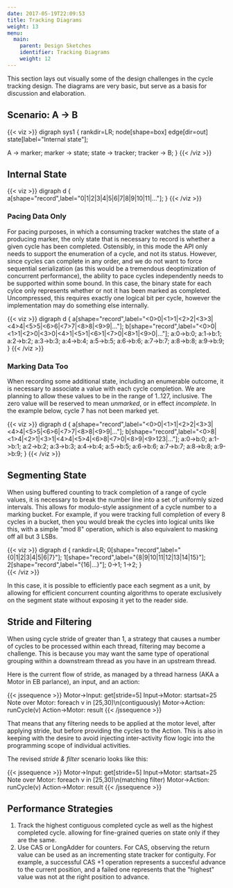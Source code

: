 ```yaml
---
date: 2017-05-19T22:09:53
title: Tracking Diagrams
weight: 13
menu:
  main:
    parent: Design Sketches
    identifier: Tracking Diagrams
    weight: 12
---
```


This section lays out visually some of the design challenges in the cycle
tracking design. The diagrams are very basic, but serve as a basis for
discussion and elaboration.

## Scenario: A -> B

{{< viz >}}
digraph sys1 {
 rankdir=LR;
 node[shape=box]
 edge[dir=out]
 state[label="Internal state"];
 
 A -> marker;
 marker -> state;
 state -> tracker;
 tracker -> B;
}
{{< /viz >}}

## Internal State

{{< viz >}}
digraph d {
a[shape="record",label="0|1|2|3|4|5|6|7|8|9|10|11|..."];
}
{{< /viz >}}


### Pacing Data Only

For pacing purposes, in which a consuming tracker watches the state of a
producing marker, the only state that is necessary to record is whether a given
cycle has been completed. Ostensibly, in this mode the API only needs to support
the enumeration of a cycle, and not its status. However, since cycles can
complete in any order, and we do not want to force sequential serialization (as this
would be a tremendous deoptimization of concurrent performance), the ability
to pace cycles independently needs to be supported within some bound.
In this case, the binary state for each cylce only represents whether or not
it has been marked as completed. Uncompressed, this requires exactly one logical
bit per cycle, however the implementation may do something else internally.

{{< viz >}}
digraph d {
a[shape="record",label="<0>0|<1>1|<2>2|<3>3|<4>4|<5>5|<6>6|<7>7|<8>8|<9>9|..."];
b[shape="record",label="<0>0|<1>1|<2>0|<3>0|<4>1|<5>1|<6>1|<7>0|<8>1|<9>0|..."];
a:0->b:0; a:1->b:1; a:2->b:2; a:3->b:3; 
a:4->b:4; a:5->b:5; a:6->b:6; a:7->b:7;
a:8->b:8; a:9->b:9;
}
{{< /viz >}}

### Marking Data Too

When recording some additional state, including an enumerable outcome, it is necessary
to associate a value with each cycle completion. We are planning to allow these values
to be in the range of 1..127, inclusive. The zero value will be reserved to mean
*unmarked*, or in effect *incomplete*. In the example below, cycle 7 has not been marked
yet.

{{< viz >}}
digraph d {
a[shape="record",label="<0>0|<1>1|<2>2|<3>3|<4>4|<5>5|<6>6|<7>7|<8>8|<9>9|..."];
b[shape="record",label="<0>8|<1>4|<2>1|<3>1|<4>4|<5>4|<6>8|<7>0|<8>9|<9>123|..."];
a:0->b:0; a:1->b:1; a:2->b:2; a:3->b:3; 
a:4->b:4; a:5->b:5; a:6->b:6; a:7->b:7;
a:8->b:8; a:9->b:9;
}
{{< /viz >}}


## Segmenting State

When using buffered counting to track completion of a range of cycle values, it
is necessary to break the number line into a set of uniformly sized intervals.
This allows for modulo-style assignment of a cycle number to a marking bucket.
For example, if you were tracking full completion of every 8 cycles in a bucket,
then you would break the cycles into logical units like this, with a simple "mod 8" operation,
which is also equivalent to masking off all but 3 LSBs.

{{< viz >}}
digraph d {
rankdir=LR;
0[shape="record",label="{0|1|2|3|4|5|6|7}"];
1[shape="record",label="{8|9|10|11|12|13|14|15}"];
2[shape="record",label="{16|...}"];
0->1;
1->2;
}   
{{< /viz >}}

In this case, it is possible to efficiently pace each segment as a unit, by allowing for
efficient concurrent counting algorithms to operate exclusively on the segment state
without exposing it yet to the reader side.

## Stride and Filtering

When using cycle stride of greater than 1, a strategy that causes a number of
cycles to be processed within each thread, filtering may become a challenge.
This is because you may want the same type of operational grouping within a downstream
thread as you have in an upstream thread.

Here is the current flow of stride, as managed by a thread harness (AKA a Motor in EB parlance),
an input, and an action:

{{< jssequence >}}
Motor->Input: get[stride=5]
Input->Motor: startsat=25
Note over Motor: foreach v in [25,30)\n(contiguously)
Motor->Action: runCycle(v)
Action->Motor: result
{{< /jssequence >}}

That means that any filtering needs to be applied at the motor level, after applying stride, but
before providing the cycles to the Action. This is also in keeping with the desire to avoid
injecting inter-activity flow logic into the programming scope of individual activities.

The revised *stride & filter* scenario looks like this:

{{< jssequence >}}
Motor->Input: get[stride=5]
Input->Motor: startsat=25
Note over Motor: foreach v in [25,30)\n(matching filter)
Motor->Action: runCycle(v)
Action->Motor: result
{{< /jssequence >}}


## Performance Strategies

1. Track the highest contiguous completed cycle as well as the highest completed cycle.
   allowing for fine-grained queries on state only if they are the same.
2. Use CAS or LongAdder for counters. For CAS, observing the return value can be used as
   an incrementing state tracker for contiguity. For example, a successful CAS +1 operation
   represents a succesful advance to the current position, and a failed one represents
   that the "highest" value was not at the right position to advance.
   